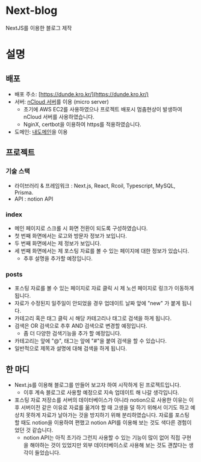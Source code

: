 # Next-blog

NextJS를 이용한 블로그 제작

# 설명

## 배포

- 배포 주소: [https://dunde.kro.kr/](https://dunde.kro.kr/)
- 서버: [nCloud 서버](https://www.ncloud.com/)를 이용 (micro server)
  - 초기에 AWS EC2를 사용하였으나 프로젝트 배포시 멈춤현상이 발생하여 nCloud 서버를 사용하였습니다.
  - NginX, certbot을 이용하여 https를 적용하였습니다.
- 도메인: [내도메인](https://xn--220b31d95hq8o.xn--3e0b707e/)을 이용

## 프로젝트

### 기술 스택

- 라이브러리 & 프레임워크 : Next.js, React, Rcoil, Typescript, MySQL, Prisma.
- API : notion API

### index

- 메인 페이지로 스크롤 시 화면 전환이 되도록 구성하였습니다.
- 첫 번째 화면에서는 로고와 방문자 정보가 보입니다.
- 두 번째 화면에서는 제 정보가 보입니다.
- 세 번째 화면에서는 제 포스팅 자료를 볼 수 있는 페이지에 대한 정보가 있습니다.
  - 추후 설명을 추가할 예정입니다.

### posts

- 포스팅 자료를 볼 수 있는 페이지로 자료 클릭 시 제 노션 페이지로 링크가 이동하게 됩니다.
- 자료가 수정된지 일주일이 안되었을 경우 업데이트 날짜 앞에 "new" 가 붙게 됩니다.
- 카테고리 혹은 태그 클릭 시 해당 카테고리나 태그로 검색을 하게 됩니다.
- 검색은 OR 검색으로 추후 AND 검색으로 변경할 예정입니다.
  - 좀 더 다양한 검색기능을 추가 할 예정입니다.
- 카테고리는 앞에 "@", 태그는 앞에 "#"을 붙여 검색을 할 수 있습니다.
- 일반적으로 제목과 설명에 대해 검색을 하게 됩니다.

## 한 마디

- Next.js를 이용해 블로그를 만들어 보고자 하여 시작하게 된 프로젝트입니다.
  - 이후 계속 블로그로 사용할 예정으로 지속 업데이트 해 나갈 생각입니다.
- 포스팅 자료 저장소를 서버의 데이터베이스가 아니라 notion으로 사용한 이유는 이후 서버이전 같은 이유로 자료를 옮겨야 할 때 고생을 덜 하기 위해서 이기도 하고 예상치 못하게 자료가 날아가는 것을 방지하기 위해 분리하였습니다.
  자료를 포스팅 할 때도 notion을 이용하여 편했고 notion API를 이용해 보는 것도 색다른 경험이었던 것 같습니다.
  - notion API는 아직 초기라 그런지 사용할 수 있는 기능이 많이 없어 직접 구현을 해야하는 것이 있었지만 외부 데이터베이스로 사용해 보는 것도 괜찮다는 생각이 들었습니다.
